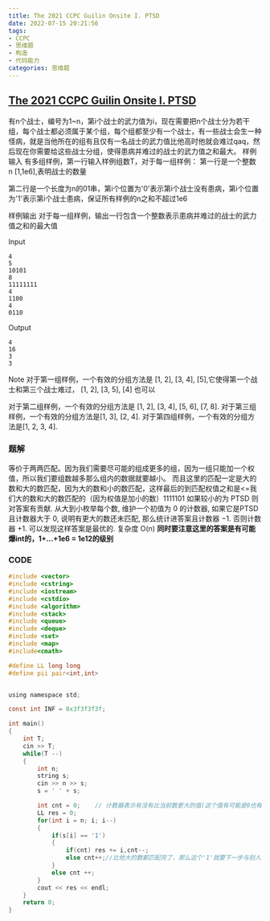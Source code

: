 ```yaml
---
title: The 2021 CCPC Guilin Onsite I. PTSD
date: 2022-07-15 20:21:56
tags:
- CCPC
- 思维题
- 构造
- 代码能力
categories: 思维题
---
```


## [The 2021 CCPC Guilin Onsite I. PTSD](https://vjudge.net/problem/Gym-103409I#author=sunhaoyu)

有n个战士，编号为1~n，第i个战士的武力值为i，现在需要把n个战士分为若干组，每个战士都必须属于某个组，每个组都至少有一个战士，有一些战士会生一种怪病，就是当他所在的组有且仅有一名战士的武力值比他高时他就会难过qaq，然后现在你需要给这些战士分组，使得患病并难过的战士的武力值之和最大。
样例输入
有多组样例，第一行输入样例组数T，对于每一组样例：
第一行是一个整数 n [1,1e6],表明战士的数量

第二行是一个长度为n的01串，第i个位置为'0'表示第i个战士没有患病，第i个位置为'1'表示第i个战士患病，保证所有样例的n之和不超过1e6
 
样例输出
对于每一组样例，输出一行包含一个整数表示患病并难过的战士的武力值之和的最大值

Input
```
4
5
10101
8
11111111
4
1100
4
0110
```
Output
```
4
16
3
3
```
Note
对于第一组样例，一个有效的分组方法是 [1, 2], [3, 4], [5],它使得第一个战士和第三个战士难过， [1, 2], [3, 5], [4] 也可以

对于第二组样例，一个有效的分组方法是 [1, 2], [3, 4], [5, 6], [7, 8].
对于第三组样例，一个有效的分组方法是[1, 3], [2, 4].
对于第四组样例，一个有效的分组方法是[1, 2, 3, 4].

### 题解
等价于两两匹配。因为我们需要尽可能的组成更多的组，因为一组只能加一个权值，所以我们要组数越多那么组内的数据就要越小。
而且这里的匹配一定是大的数和大的数匹配，因为大的数和小的数匹配，这样最后的到匹配权值之和是<=我们大的数和大的数匹配的（因为权值是加小的数）1111101 
如果较小的为 PTSD 则对答案有贡献.
从大到小枚举每个数, 维护一个初值为 0 的计数器, 如果它是PTSD 且计数器大于 0, 说明有更大的数还未匹配, 那么统计进答案且计数器 −1. 否则计数器 +1. 可以发现这样答案是最优的. 复杂度 O(n)
**同时要注意这里的答案是有可能爆int的，1+...+1e6 = 1e12的级别**

### CODE
```c
#include <vector>
#include <cstring>
#include <iostream>
#include <cstdio>
#include <algorithm>
#include <stack>
#include <queue>
#include <deque>
#include <set>
#include <map>
#include<cmath>

#define LL long long
#define pii pair<int,int>


using namespace std;

const int INF = 0x3f3f3f3f;

int main()
{
    int T;
    cin >> T;
    while(T --)
    {
        int n;
        string s;
        cin >> n >> s;
        s = ' ' + s;

        int cnt = 0;    // 计数器表示有没有比当前数更大的值(这个值有可能是0也有可能是1）没有与'1'匹配
        LL res = 0;
        for(int i = n; i; i--)
        {
            if(s[i] == '1')
            {
                if(cnt) res += i,cnt--;
                else cnt++;//比他大的数都匹配完了，那么这个'1'就要下一步与别人匹配1110这个序列前两个要相互匹配
            }
            else cnt ++;
        }
        cout << res << endl;
    }
    return 0;
}
```